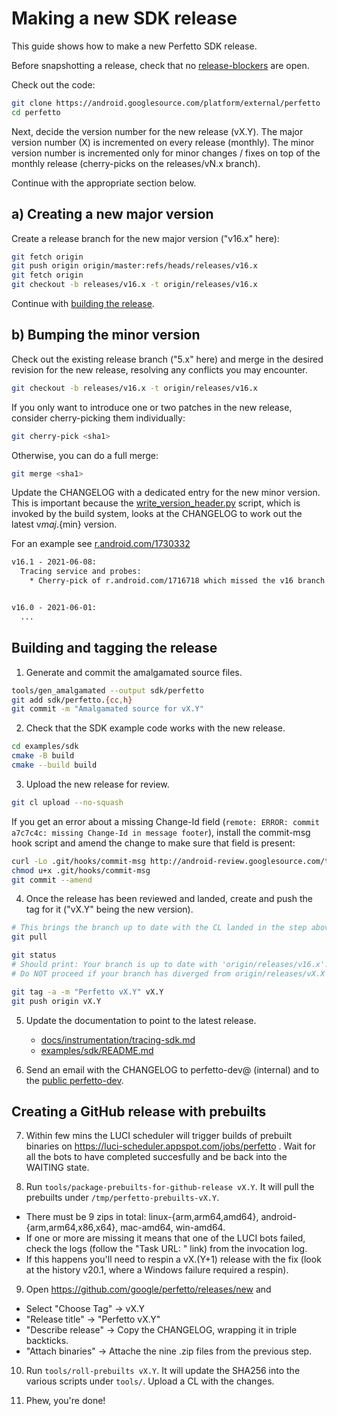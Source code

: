 # Making a new SDK release

This guide shows how to make a new Perfetto SDK release.

Before snapshotting a release, check that no [release-blockers](http://b/savedsearches/5776355) are
open.

Check out the code:

```bash
git clone https://android.googlesource.com/platform/external/perfetto
cd perfetto
```

Next, decide the version number for the new release (vX.Y).
The major version number (X) is incremented on every release (monthly).
The minor version number is incremented only for minor changes / fixes on top of the monthly
release (cherry-picks on the releases/vN.x branch).

Continue with the appropriate section below.

## a) Creating a new major version

Create a release branch for the new major version ("v16.x" here):

```bash
git fetch origin
git push origin origin/master:refs/heads/releases/v16.x
git fetch origin
git checkout -b releases/v16.x -t origin/releases/v16.x
```

Continue with [building the release](#building-and-tagging-the-release).

## b) Bumping the minor version

Check out the existing release branch ("5.x" here) and merge in the desired
revision for the new release, resolving any conflicts you may encounter.

```bash
git checkout -b releases/v16.x -t origin/releases/v16.x
```

If you only want to introduce one or two patches in the new release, consider
cherry-picking them individually:

```bash
git cherry-pick <sha1>
```

Otherwise, you can do a full merge:

```bash
git merge <sha1>
```

Update the CHANGELOG with a dedicated entry for the new minor version.
This is important because the
[write_version_header.py](/tools/write_version_header.py) script, which is
invoked by the build system, looks at the CHANGELOG to work out the latest
v${maj}.${min} version.

For an example see [r.android.com/1730332](https://r.android.com/1730332)

```txt
v16.1 - 2021-06-08:
  Tracing service and probes:
    * Cherry-pick of r.android.com/1716718 which missed the v16 branch ... .


v16.0 - 2021-06-01:
  ...
```

## Building and tagging the release

1. Generate and commit the amalgamated source files.

```bash
tools/gen_amalgamated --output sdk/perfetto
git add sdk/perfetto.{cc,h}
git commit -m "Amalgamated source for vX.Y"
```

2. Check that the SDK example code works with the new release.

```bash
cd examples/sdk
cmake -B build
cmake --build build
```

3. Upload the new release for review.

```bash
git cl upload --no-squash
```

If you get an error about a missing Change-Id field (`remote: ERROR: commit
a7c7c4c: missing Change-Id in message footer`), install the commit-msg hook
script and amend the change to make sure that field is present:

```bash
curl -Lo .git/hooks/commit-msg http://android-review.googlesource.com/tools/hooks/commit-msg
chmod u+x .git/hooks/commit-msg
git commit --amend
```

4. Once the release has been reviewed and landed, create and push the tag for
   it ("vX.Y" being the new version).

```bash
# This brings the branch up to date with the CL landed in the step above.
git pull

git status
# Should print: Your branch is up to date with 'origin/releases/v16.x'.
# Do NOT proceed if your branch has diverged from origin/releases/vX.X

git tag -a -m "Perfetto vX.Y" vX.Y
git push origin vX.Y
```

5. Update the documentation to point to the latest release.

   - [docs/instrumentation/tracing-sdk.md](/docs/instrumentation/tracing-sdk.md)
   - [examples/sdk/README.md](/examples/sdk/README.md)

6. Send an email with the CHANGELOG to perfetto-dev@ (internal) and to the
   [public perfetto-dev](https://groups.google.com/forum/#!forum/perfetto-dev).

## Creating a GitHub release with prebuilts

7. Within few mins the LUCI scheduler will trigger builds of prebuilt binaries
   on https://luci-scheduler.appspot.com/jobs/perfetto . Wait for all the bots
   to have completed succesfully and be back into the WAITING state.

8. Run `tools/package-prebuilts-for-github-release vX.Y`. It will pull the
   prebuilts under `/tmp/perfetto-prebuilts-vX.Y`.
  - There must be 9 zips in total: linux-{arm,arm64,amd64},
    android-{arm,arm64,x86,x64}, mac-amd64, win-amd64.
  - If one or more are missing it means that one of the LUCI bots failed,
    check the logs (follow the "Task URL: " link) from the invocation log.
  - If this happens you'll need to respin a vX.(Y+1) release with the fix
    (look at the history v20.1, where a Windows failure required a respin).

9. Open https://github.com/google/perfetto/releases/new and
  - Select "Choose Tag" -> vX.Y
  - "Release title" -> "Perfetto vX.Y"
  - "Describe release" -> Copy the CHANGELOG, wrapping it in triple backticks.
  - "Attach binaries" -> Attache the nine .zip files from the previous step.

10. Run `tools/roll-prebuilts vX.Y`. It will update the SHA256 into the various
   scripts under `tools/`. Upload a CL with the changes.

11. Phew, you're done!
